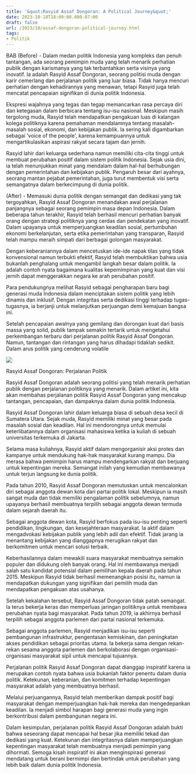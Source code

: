 ```yaml
---
title: '&quot;Rasyid Assaf Dongoran: A Political Journey&quot;'
date: 2023-10-18T18:09:00.000-07:00
draft: false
url: /2023/10/assaf-dongoran-political-journey.html
tags: 
- Politik
---
```


  

BAB (Before) - Dalam medan politik Indonesia yang kompleks dan penuh tantangan, ada seorang pemimpin muda yang telah menarik perhatian publik dengan karismanya yang tak terbantahkan serta visinya yang inovatif. Ia adalah Rasyid Assaf Dongoran, seorang politisi muda dengan karir cemerlang dan perjalanan politik yang luar biasa. Tidak hanya mencuri perhatian dengan kehadirannya yang menawan, tetapi Rasyid juga telah mencatat pencapaian signifikan di dunia politik Indonesia.

  

Ekspresi wajahnya yang tegas dan tegap memancarkan rasa percaya diri dan ketegasan dalam berbicara tentang isu-isu nasional. Meskipun masih tergolong muda, Rasyid telah mendapatkan pengakuan luas di kalangan kolega politiknya karena pemahaman mendalamnya tentang masalah-masalah sosial, ekonomi, dan kebijakan publik. Ia sering kali digambarkan sebagai 'voice of the people', karena kemampuannya untuk mengartikulasikan aspirasi rakyat secara tajam dan jernih.

  

Rasyid lahir dari keluarga sederhana namun memiliki cita-cita tinggi untuk membuat perubahan positif dalam sistem politik Indonesia. Sejak usia dini, ia telah menunjukkan minat yang mendalam dalam hal-hal berhubungan dengan pemerintahan dan kebijakan publik. Pengaruh besar dari ayahnya, seorang mantan pejabat pemerintahan, juga turut membentuk visi serta semangatnya dalam berkecimpung di dunia politik.

  

(After) - Memasuki dunia politik dengan semangat dan dedikasi yang tak tergoyahkan, Rasyid Assaf Dongoran menandakan awal perjalanan panjangnya sebagai seorang pemimpin masa depan Indonesia. Dalam beberapa tahun terakhir, Rasyid telah berhasil mencuri perhatian banyak orang dengan strategi politiknya yang cerdas dan pendekatan yang inovatif. Dalam upayanya untuk memperjuangkan keadilan sosial, pertumbuhan ekonomi berkelanjutan, serta etika pemerintahan yang transparan, Rasyid telah mampu meraih simpati dari berbagai golongan masyarakat.

  

Dengan keberaniannya dalam mencetuskan ide-ide napak tilas yang tidak konvensional namun terbukti efektif, Rasyid telah membuktikan bahwa usia bukanlah penghalang untuk mengambil langkah besar dalam politik. Ia adalah contoh nyata bagaimana kualitas kepemimpinan yang kuat dan visi jernih dapat menggerakkan negara ke arah perubahan positif.

  

Para pendukungnya melihat Rasyid sebagai pengharapan baru bagi generasi muda Indonesia dalam menciptakan sistem politik yang lebih dinamis dan inklusif. Dengan integritas serta dedikasi tinggi terhadap tugas-tugasnya, ia berjanji untuk melanjutkan perjuangan demi kemajuan bangsa ini.

  

Setelah pencapaian awalnya yang gemilang dan dorongan kuat dari basis massa yang solid, publik tampak semakin tertarik untuk mengetahui perkembangan terbaru dari perjalanan politik Rasyid Assaf Dongoran. Namun, tantangan dan rintangan yang harus dihadapi tidaklah sedikit. Dalam arus politik yang cenderung volatile

  

![](https://zonaintelektual.com/wp-content/uploads/2023/01/IMG_20221224_180632.jpg)

  

Rasyid Assaf Dongoran: Perjalanan Politik

  

Rasyid Assaf Dongoran adalah seorang politisi yang telah menarik perhatian publik dengan perjalanan politiknya yang menarik. Dalam artikel ini, kita akan membahas perjalanan politik Rasyid Assaf Dongoran yang mencakup tantangan, pencapaian, dan dampaknya dalam dunia politik Indonesia.

  

Rasyid Assaf Dongoran lahir dalam keluarga biasa di sebuah desa kecil di Sumatera Utara. Sejak muda, Rasyid memiliki minat yang besar pada masalah sosial dan keadilan. Hal ini mendorongnya untuk memulai keterlibatannya dalam organisasi mahasiswa ketika ia kuliah di sebuah universitas terkemuka di Jakarta.

  

Selama masa kuliahnya, Rasyid aktif dalam mengorganisir aksi protes dan kampanye untuk mendukung hak-hak masyarakat kurang mampu. Dia merasa bahwa pemimpin harus mampu mendengarkan rakyat dan berjuang untuk kepentingan mereka. Semangat inilah yang kemudian membawanya untuk terjun langsung ke dunia politik.

  

Pada tahun 2010, Rasyid Assaf Dongoran memutuskan untuk mencalonkan diri sebagai anggota dewan kota dari partai politik lokal. Meskipun ia masih sangat muda dan tidak memiliki pengalaman politik sebelumnya, namun upayanya berhasil membuatnya terpilih sebagai anggota dewan termuda dalam sejarah daerah itu.

  

Sebagai anggota dewan kota, Rasyid berfokus pada isu-isu penting seperti pendidikan, lingkungan, dan kesejahteraan masyarakat. Ia aktif dalam mengadvokasi kebijakan publik yang lebih adil dan efektif. Tidak jarang ia menantang kebijakan yang dianggapnya merugikan rakyat dan berkomitmen untuk mencari solusi terbaik.

  

Keberhasilannya dalam mewakili suara masyarakat membuatnya semakin populer dan didukung oleh banyak orang. Hal ini membawanya menjadi salah satu kandidat potensial dalam pemilihan kepala daerah pada tahun 2015. Meskipun Rasyid tidak berhasil memenangkan posisi itu, namun ia mendapatkan dukungan yang signifikan dari pemilih muda dan mendapatkan pengakuan atas usahanya.

  

Setelah kekalahan tersebut, Rasyid Assaf Dongoran tidak patah semangat. Ia terus bekerja keras dan memperluas jaringan politiknya untuk membawa perubahan nyata bagi masyarakat. Pada tahun 2019, ia akhirnya berhasil terpilih sebagai anggota parlemen dari partai nasional terkemuka.

  

Sebagai anggota parlemen, Rasyid menjadikan isu-isu seperti pembangunan infrastruktur, pengentasan kemiskinan, dan peningkatan akses pendidikan sebagai prioritas utama. Ia bekerja sama dengan rekan-rekan sesama anggota parlemen dan berkolaborasi dengan organisasi-organisasi masyarakat sipil untuk mencapai tujuannya.

  

Perjalanan politik Rasyid Assaf Dongoran dapat dianggap inspiratif karena ia merupakan contoh nyata bahwa usia bukanlah faktor penentu dalam dunia politik. Ketekunan, keberanian, dan komitmen terhadap kepentingan masyarakat adalah yang membuatnya berhasil.

  

Melalui perjuangannya, Rasyid telah memberikan dampak positif bagi masyarakat dengan memperjuangkan hak-hak mereka dan mengedepankan keadilan. Ia menjadi simbol harapan bagi generasi muda yang ingin berkontribusi dalam pembangunan negara ini.

  

Dalam kesimpulan, perjalanan politik Rasyid Assaf Dongoran adalah bukti bahwa seseorang dapat mencapai hal besar jika memiliki tekad dan dedikasi yang kuat. Ketekunan dan integritasnya dalam memperjuangkan kepentingan masyarakat telah membuatnya menjadi pemimpin yang dihormati. Semoga kisah inspiratif ini akan menginspirasi generasi mendatang untuk berani bermimpi dan bertindak untuk perubahan yang lebih baik dalam dunia politik Indonesia.